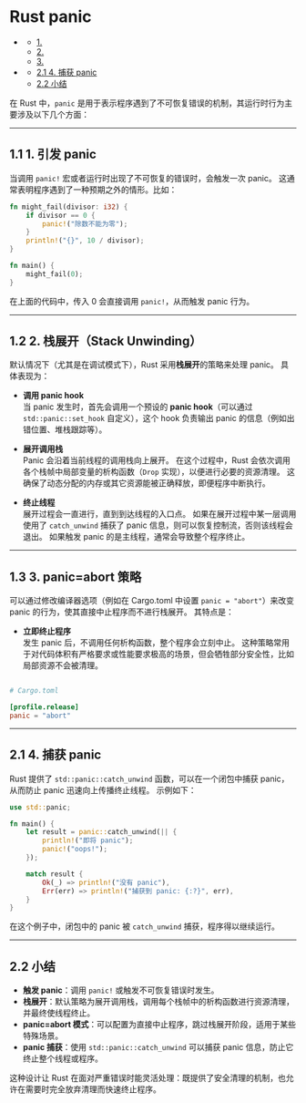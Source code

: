 #  Rust panic

<!-- TOC START -->
- [ ](#1-1-1-1-1-1-1-rust-panic)
  - [1. ](#1-引发-panic)
  - [2. ](#2-栈展开（stack-unwinding）)
  - [3. ](#3-panic=abort-策略)
- [ ](#2-2-2-2-2-2-2-cargotoml)
  - [2.1 4. 捕获 panic](#4-捕获-panic)
  - [2.2 小结](#小结)
<!-- TOC END -->

在 Rust 中，`panic` 是用于表示程序遇到了不可恢复错误的机制，其运行时行为主要涉及以下几个方面：

---

## 1.1 1. 引发 panic

当调用 `panic!` 宏或者运行时出现了不可恢复的错误时，会触发一次 panic。
这通常表明程序遇到了一种预期之外的情形。比如：

```rust:src/main.rs
fn might_fail(divisor: i32) {
    if divisor == 0 {
        panic!("除数不能为零");
    }
    println!("{}", 10 / divisor);
}

fn main() {
    might_fail(0);
}

```

在上面的代码中，传入 0 会直接调用 `panic!`，从而触发 panic 行为。

---

## 1.2 2. 栈展开（Stack Unwinding）

默认情况下（尤其是在调试模式下），Rust 采用**栈展开**的策略来处理 panic。
具体表现为：

- **调用 panic hook**  
  当 panic 发生时，首先会调用一个预设的 **panic hook**（可以通过 `std::panic::set_hook` 自定义），这个 hook 负责输出 panic 的信息（例如出错位置、堆栈跟踪等）。

- **展开调用栈**  
  Panic 会沿着当前线程的调用栈向上展开。
  在这个过程中，Rust 会依次调用各个栈帧中局部变量的析构函数（`Drop` 实现），以便进行必要的资源清理。
  这确保了动态分配的内存或其它资源能被正确释放，即便程序中断执行。

- **终止线程**  
  展开过程会一直进行，直到到达线程的入口点。
  如果在展开过程中某一层调用使用了 `catch_unwind` 捕获了 panic 信息，则可以恢复控制流，否则该线程会退出。
  如果触发 panic 的是主线程，通常会导致整个程序终止。

---

## 1.3 3. panic=abort 策略

可以通过修改编译器选项（例如在 Cargo.toml 中设置 `panic = "abort"`）来改变 panic 的行为，使其直接中止程序而不进行栈展开。
其特点是：

- **立即终止程序**  
  发生 panic 后，不调用任何析构函数，整个程序会立刻中止。
  这种策略常用于对代码体积有严格要求或性能要求极高的场景，但会牺牲部分安全性，比如局部资源不会被清理。

```toml

# Cargo.toml

[profile.release]
panic = "abort"

```

---

## 2.1 4. 捕获 panic

Rust 提供了 `std::panic::catch_unwind` 函数，可以在一个闭包中捕获 panic，从而防止 panic 迅速向上传播终止线程。
示例如下：

```rust:src/main.rs
use std::panic;

fn main() {
    let result = panic::catch_unwind(|| {
        println!("即将 panic");
        panic!("oops!");
    });

    match result {
        Ok(_) => println!("没有 panic"),
        Err(err) => println!("捕获到 panic: {:?}", err),
    }
}

```

在这个例子中，闭包中的 panic 被 `catch_unwind` 捕获，程序得以继续运行。

---

## 2.2 小结

- **触发 panic**：调用 `panic!` 或触发不可恢复错误时发生。
- **栈展开**：默认策略为展开调用栈，调用每个栈帧中的析构函数进行资源清理，并最终使线程终止。
- **panic=abort 模式**：可以配置为直接中止程序，跳过栈展开阶段，适用于某些特殊场景。
- **panic 捕获**：使用 `std::panic::catch_unwind` 可以捕获 panic 信息，防止它终止整个线程或程序。

这种设计让 Rust 在面对严重错误时能灵活处理：既提供了安全清理的机制，也允许在需要时完全放弃清理而快速终止程序。

